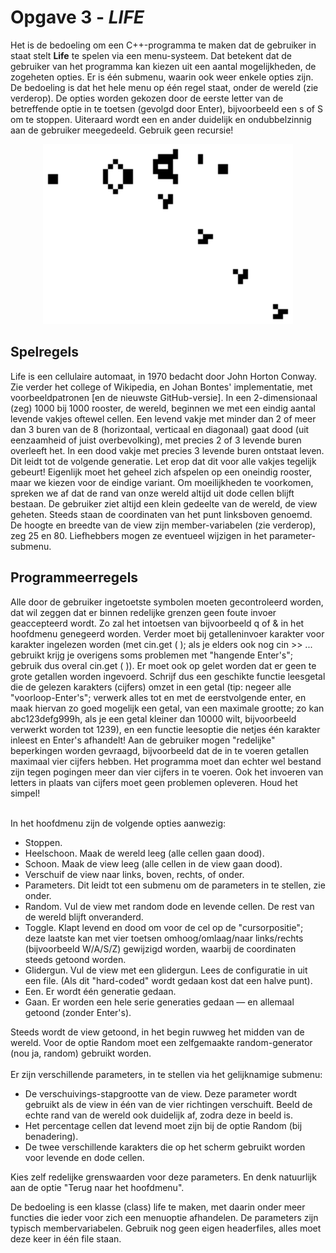 <h1>Opgave 3 - <i>LIFE</i></h1>

Het is de bedoeling om een C++-programma te maken dat de gebruiker in staat stelt <b>Life</b> te spelen via een menu-systeem. Dat betekent dat de gebruiker van het programma kan kiezen uit een aantal mogelijkheden, de zogeheten opties. Er is één submenu, waarin ook weer enkele opties zijn. De bedoeling is dat het hele menu op één regel staat, onder de wereld (zie verderop).
De opties worden gekozen door de eerste letter van de betreffende optie in te toetsen (gevolgd door Enter), bijvoorbeeld een s of S om te stoppen. Uiteraard wordt een en ander duidelijk en ondubbelzinnig aan de gebruiker meegedeeld. Gebruik geen recursie!
<p align="center">
<img src="img/Gospers_glider_gun.gif" width="400" height="">
</p>
<h2>Spelregels</h2>
Life is een cellulaire automaat, in 1970 bedacht door John Horton Conway. Zie verder het college of Wikipedia, en Johan Bontes' implementatie, met voorbeeldpatronen [en de nieuwste GitHub-versie]. In een 2-dimensionaal (zeg) 1000 bij 1000 rooster, de wereld, beginnen we met een eindig aantal levende vakjes oftewel cellen. Een levend vakje met minder dan 2 of meer dan 3 buren van de 8 (horizontaal, verticaal en diagonaal) gaat dood (uit eenzaamheid of juist overbevolking), met precies 2 of 3 levende buren overleeft het. In een dood vakje met precies 3 levende buren ontstaat leven. Dit leidt tot de volgende generatie. Let erop dat dit voor alle vakjes tegelijk gebeurt!
Eigenlijk moet het geheel zich afspelen op een oneindig rooster, maar we kiezen voor de eindige variant. Om moeilijkheden te voorkomen, spreken we af dat de rand van onze wereld altijd uit dode cellen blijft bestaan.
De gebruiker ziet altijd een klein gedeelte van de wereld, de view geheten. Steeds staan de coordinaten van het punt linksboven genoemd. De hoogte en breedte van de view zijn member-variabelen (zie verderop), zeg 25 en 80. Liefhebbers mogen ze eventueel wijzigen in het parameter-submenu.

<h2>Programmeerregels</h2>
Alle door de gebruiker ingetoetste symbolen moeten gecontroleerd worden, dat wil zeggen dat er binnen redelijke grenzen geen foute invoer geaccepteerd wordt. Zo zal het intoetsen van bijvoorbeeld q of & in het hoofdmenu genegeerd worden. Verder moet bij getalleninvoer karakter voor karakter ingelezen worden (met cin.get ( ); als je elders ook nog cin >> ... gebruikt krijg je overigens soms problemen met "hangende Enter's"; gebruik dus overal cin.get ( )). Er moet ook op gelet worden dat er geen te grote getallen worden ingevoerd. Schrijf dus een geschikte functie leesgetal die de gelezen karakters (cijfers) omzet in een getal (tip: negeer alle "voorloop-Enter's"; verwerk alles tot en met de eerstvolgende enter, en maak hiervan zo goed mogelijk een getal, van een maximale grootte; zo kan abc123defg999h, als je een getal kleiner dan 10000 wilt, bijvoorbeeld verwerkt worden tot 1239), en een functie leesoptie die netjes één karakter inleest en Enter's afhandelt! Aan de gebruiker mogen "redelijke" beperkingen worden gevraagd, bijvoorbeeld dat de in te voeren getallen maximaal vier cijfers hebben. Het programma moet dan echter wel bestand zijn tegen pogingen meer dan vier cijfers in te voeren. Ook het invoeren van letters in plaats van cijfers moet geen problemen opleveren. Houd het simpel!
<br><br>

In het hoofdmenu zijn de volgende opties aanwezig:<ul>

<li>Stoppen.</li>
<li>Heelschoon. Maak de wereld leeg (alle cellen gaan dood).</li>
<li>Schoon. Maak de view leeg (alle cellen in de view gaan dood).</li>
<li>Verschuif de view naar links, boven, rechts, of onder.</li>
<li>Parameters. Dit leidt tot een submenu om de parameters in te stellen, zie onder.</li>
<li>Random. Vul de view met random dode en levende cellen. De rest van de wereld blijft onveranderd.</li>
<li>Toggle. Klapt levend en dood om voor de cel op de "cursorpositie"; deze laatste kan met vier toetsen omhoog/omlaag/naar links/rechts (bijvoorbeeld W/A/S/Z) gewijzigd worden, waarbij de coordinaten steeds getoond worden.</li>
<li>Glidergun. Vul de view met een glidergun. Lees de configuratie in uit een file. (Als dit "hard-coded" wordt gedaan kost dat een halve punt).</li>
<li>Een. Er wordt één generatie gedaan.</li>
<li>Gaan. Er worden een hele serie generaties gedaan — en allemaal getoond (zonder Enter's).</li>
</ul>
Steeds wordt de view getoond, in het begin ruwweg het midden van de wereld. Voor de optie Random moet een zelfgemaakte random-generator (nou ja, random) gebruikt worden.
<br><br>
Er zijn verschillende parameters, in te stellen via het gelijknamige submenu:
<ul>
<li>De verschuivings-stapgrootte van de view. Deze parameter wordt gebruikt als de view in één van de vier richtingen verschuift. Beeld de echte rand van de wereld ook duidelijk af, zodra deze in beeld is.</li>
<li>Het percentage cellen dat levend moet zijn bij de optie Random (bij benadering).</li>
<li>De twee verschillende karakters die op het scherm gebruikt worden voor levende en dode cellen.</li></ul>
Kies zelf redelijke grenswaarden voor deze parameters. En denk natuurlijk aan de optie "Terug naar het hoofdmenu".

De bedoeling is een klasse (class) life te maken, met daarin onder meer functies die ieder voor zich een menuoptie afhandelen. De parameters zijn typisch membervariabelen. Gebruik nog geen eigen headerfiles, alles moet deze keer in één file staan.


